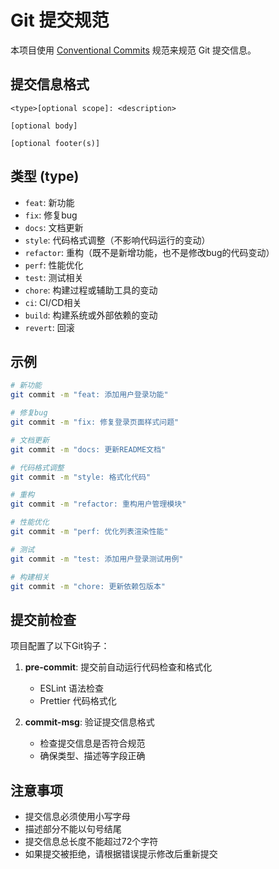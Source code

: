 # Git 提交规范

本项目使用 [Conventional Commits](https://www.conventionalcommits.org/) 规范来规范 Git 提交信息。

## 提交信息格式

```
<type>[optional scope]: <description>

[optional body]

[optional footer(s)]
```

## 类型 (type)

- `feat`: 新功能
- `fix`: 修复bug
- `docs`: 文档更新
- `style`: 代码格式调整（不影响代码运行的变动）
- `refactor`: 重构（既不是新增功能，也不是修改bug的代码变动）
- `perf`: 性能优化
- `test`: 测试相关
- `chore`: 构建过程或辅助工具的变动
- `ci`: CI/CD相关
- `build`: 构建系统或外部依赖的变动
- `revert`: 回滚

## 示例

```bash
# 新功能
git commit -m "feat: 添加用户登录功能"

# 修复bug
git commit -m "fix: 修复登录页面样式问题"

# 文档更新
git commit -m "docs: 更新README文档"

# 代码格式调整
git commit -m "style: 格式化代码"

# 重构
git commit -m "refactor: 重构用户管理模块"

# 性能优化
git commit -m "perf: 优化列表渲染性能"

# 测试
git commit -m "test: 添加用户登录测试用例"

# 构建相关
git commit -m "chore: 更新依赖包版本"
```

## 提交前检查

项目配置了以下Git钩子：

1. **pre-commit**: 提交前自动运行代码检查和格式化

   - ESLint 语法检查
   - Prettier 代码格式化

2. **commit-msg**: 验证提交信息格式
   - 检查提交信息是否符合规范
   - 确保类型、描述等字段正确

## 注意事项

- 提交信息必须使用小写字母
- 描述部分不能以句号结尾
- 提交信息总长度不能超过72个字符
- 如果提交被拒绝，请根据错误提示修改后重新提交
